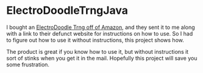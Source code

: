 # ElectroDoodleTrngJava
I bought an [ElectroDoodle Trng off of Amazon](https://www.amazon.com/Random-Number-Generator-TRNG-N1-ElectroDoodle/dp/B07BRWVC5R/ref=sr_1_2?ie=UTF8&qid=1545423956&sr=8-2&keywords=trng), and they sent it to me along with a link to their defunct website for instructions on how to use.  So I had to figure out how to use it without instructions, this project shows how.

The product is great if you know how to use it, but without instructions it sort of stinks when you get it in the mail.  Hopefully this project will save you some frustration.

